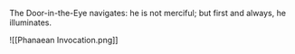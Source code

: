 The Door-in-the-Eye navigates: he is not merciful; but first and always, he illuminates.



![[Phanaean Invocation.png]]